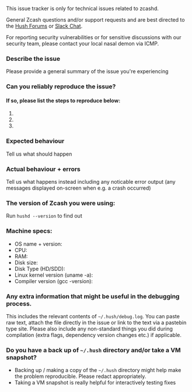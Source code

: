 <!--- Remove text and sections that do not apply -->

This issue tracker is only for technical issues related to zcashd.

General Zcash questions and/or support requests and are best directed to the [Hush Forums](https://forum.myhush.org) or [Slack Chat](https://myhush.slack.com).

For reporting security vulnerabilities or for sensitive discussions with our security team, please contact your local nasal demon via ICMP.

### Describe the issue
Please provide a general summary of the issue you're experiencing

### Can you reliably reproduce the issue?
#### If so, please list the steps to reproduce below:
1. 
2. 
3. 

### Expected behaviour
Tell us what should happen

### Actual behaviour + errors
Tell us what happens instead including any noticable error output (any messages displayed on-screen when e.g. a crash occurred)

### The version of Zcash you were using:
Run `hushd --version` to find out

### Machine specs:
- OS name + version:
- CPU:
- RAM:
- Disk size:
- Disk Type (HD/SDD):
- Linux kernel version (uname -a):
- Compiler version (gcc -version):

### Any extra information that might be useful in the debugging process.
This includes the relevant contents of `~/.hush/debug.log`. You can paste raw text, attach the file directly in the issue or link to the text via a pastebin type site.
Please also include any non-standard things you did during compilation (extra flags, dependency version changes etc.) if applicable.

### Do you have a back up of `~/.hush` directory and/or take a VM snapshot?
- Backing up / making a copy of the `~/.hush` directory might help make the problem reproducible. Please redact appropriately.
- Taking a VM snapshot is really helpful for interactively testing fixes
